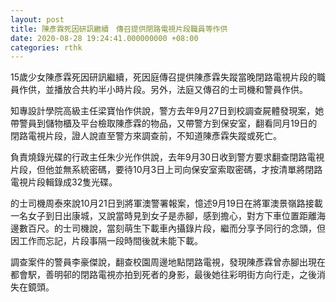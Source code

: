 ```yaml
---
layout: post
title: 陳彥霖死因研訊繼續　傳召提供閉路電視片段職員等作供
date: 2020-08-28 19:24:41.000000000 +08:00
categories: rthk
---
```


15歲少女陳彥霖死因研訊繼續，死因庭傳召提供陳彥霖失蹤當晚閉路電視片段的職員作供，並播放合共約半小時片段。另外，法庭又傳召的士司機和警員作供。

知專設計學院高級主任梁寶怡作供說，警方去年9月27日到校調查屍體發現案，她帶警員到儲物櫃及平台檢取陳彥霖的物品，又帶警方到保安室，翻看同月19日的閉路電視片段，證人說直至警方來調查前，不知道陳彥霖失蹤或死亡。

負責燒錄光碟的行政主任朱少光作供說，去年9月30日收到警方要求翻查閉路電視片段，但他並無系統密碼，要待10月3日上司向保安室索取密碼，才按清單將閉路電視片段輯錄成32隻光碟。

的士司機周泰來說10月21日到將軍澳警署報案，憶述9月19日在將軍澳景嶺路接載一名女子到日出康城，又說當時見到女子是赤腳，感到擔心，對方下車位置距離海邊數百尺。的士司機說，當刻萌生下載車內攝錄片段，繼而分享予同行的念頭，但因工作而忘記，片段事隔一段時間後就未能下載。

調查案件的警員李豪傑說，翻查校園周邊地點閉路電視，發現陳彥霖曾赤腳出現在都會駅，善明邨的閉路電視亦拍到死者的身影，最後她往彩明街方向行走，之後消失在鏡頭。
